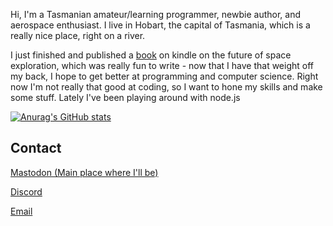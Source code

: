 Hi, I'm a Tasmanian amateur/learning programmer, newbie author, and aerospace enthusiast. 
I live in Hobart, the capital of Tasmania, which is a really nice place, right on a river.

I just finished and published a [book](https://www.amazon.com/dp/B0BMYP6QW6?ref_=cm_sw_r_cp_ud_dp_R95FS9BT4WSDCXEE34TD) on kindle on the future of space exploration, which was really fun to write - now that I have that weight off my back, I hope to get better at programming and computer science. Right now I'm not really that good at coding, so I want to hone my skills and make some stuff. Lately I've been playing around with node.js

[![Anurag's GitHub stats](https://github-readme-stats.vercel.app/api?username=MightySpaceman)](https://github.com/anuraghazra/github-readme-stats)

## Contact
[Mastodon (Main place where I'll be)](https://aus.social/@mightyspaceman)

[Discord](https://discord.gg/AsCeXnMTYZ)

[Email](mailto:spaceman384@outlook.com.com)
